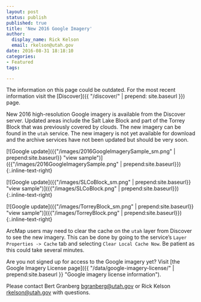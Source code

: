 ```yaml
---
layout: post
status: publish
published: true
title: 'New 2016 Google Imagery'
author:
  display_name: Rick Kelson
  email: rkelson@utah.gov
date: 2016-08-31 18:18:10
categories:
- Featured
tags:

---
```


<div class="grid pop">
  <p>The information on this page could be outdated. For the most recent information visit the [Discover]({{ "/discover/" | prepend: site.baseurl }}) page.</p>
</div>

New 2016 high-resolution Google imagery is available from the Discover server. Updated areas include the Salt Lake Block and part of the Torrey Block that was previously covered by clouds. The new imagery can be found in the `utah` service. The new imagery is not yet available for download and the archive services have not been updated but should be very soon.

[![Google update]({{"/images/2016GoogleImagerySample_sm.png" | prepend:site.baseurl}} "view sample")]({{"/images/2016GoogleImagerySample.png" | prepend:site.baseurl}}){:.inline-text-right}

[![Google update]({{"/images/SLCoBlock_sm.png" | prepend:site.baseurl}} "view sample")]({{"/images/SLCoBlock.png" | prepend:site.baseurl}}){:.inline-text-right}

[![Google update]({{"/images/TorreyBlock_sm.png" | prepend:site.baseurl}} "view sample")]({{"/images/TorreyBlock.png" | prepend:site.baseurl}}){:.inline-text-right}

ArcMap users may need to clear the cache on the `utah` layer from Discover to see the new imagery. This can be done by going to the service’s `Layer Properties -> Cache` tab and selecting `Clear Local Cache Now`. Be patient as this could take several minutes.

Are you not signed up for access to the Google imagery yet? Visit [the Google Imagery License page]({{ "/data/google-imagery-license/" | prepend:site.baseurl }} "Google imagery license information").

Please contact Bert Granberg [bgranberg@utah.gov](mailto:bgranberg@utah.gov) or Rick Kelson [rkelson@utah.gov](mailto:rkelson@utah.gov) with questions.
